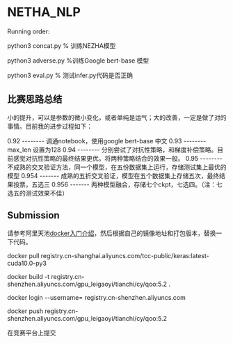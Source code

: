# NETHA_NLP
Running order:


python3 concat.py   % 训练NEZHA模型


python3 adverse.py  %训练Google bert-base 模型


python3 eval.py     % 测试infer.py代码是否正确

## 比赛思路总结
小的提升，可以是参数的微小变化，或者单纯是运气；大的改善，一定是做了对的事情。目前我的进步过程如下：

0.92 --------     调通notebook，使用google bert-base 中文
0.93 --------      max_len 设置为128
0.94 --------     分别尝试了对抗性策略，和梯度补偿策略。目前感觉对抗性策略的最终结果更优。将两种策略结合的效果一般。
0.95 --------      不成熟的交叉验证方法，同一个模型，在五份数据集上运行，存储测试集上最优的模型
0.954 -------       成熟的五折交叉验证，模型在五个数据集上存储五次，最终结果投票，五选三
0.956 -------       两种模型融合，存储七个ckpt，七选四。（注：七选五的测试效果不佳）



## Submission
请参考阿里天池[docker入门介绍](https://tianchi.aliyun.com/competition/entrance/231759/tab/174?spm=5176.12586973.0.0.53c765fdfcp96c)，然后根据自己的镜像地址和打包版本，替换一下代码。

docker pull registry.cn-shanghai.aliyuncs.com/tcc-public/keras:latest-cuda10.0-py3


docker build -t registry.cn-shenzhen.aliyuncs.com/gpu_leigaoyi/tianchi/cy/qoo:5.2 .

docker login --username=<your user name> registry.cn-shenzhen.aliyuncs.com
  
docker push registry.cn-shenzhen.aliyuncs.com/gpu_leigaoyi/tianchi/cy/qoo:5.2

在竞赛平台上提交
